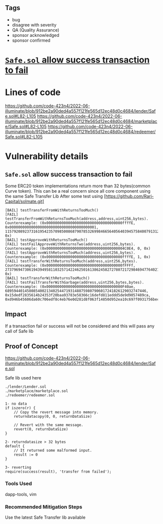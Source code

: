 ## Tags

- bug
- disagree with severity
- QA (Quality Assurance)
- sponsor acknowledged
- sponsor confirmed

# [`Safe.sol` allow success transaction to fail](https://github.com/code-423n4/2022-06-illuminate-findings/issues/100) 

# Lines of code

https://github.com/code-423n4/2022-06-illuminate/blob/912be2a90ded4a557f121fe565d12ec48d0c4684/lender/Safe.sol#L82-L105
https://github.com/code-423n4/2022-06-illuminate/blob/912be2a90ded4a557f121fe565d12ec48d0c4684/marketplace/Safe.sol#L82-L105
https://github.com/code-423n4/2022-06-illuminate/blob/912be2a90ded4a557f121fe565d12ec48d0c4684/redeemer/Safe.sol#L82-L105


# Vulnerability details


## `Safe.sol` allow success transaction to fail
Some ERC20 token implementations return more than 32 bytes(common Curve token). This can be a real concern since all core component using the same Safe Transfer Lib 
 After some test using  [https://github.com/Rari-Capital/solmate.git]

```
[BAIL] testTransferFromWithReturnsTooMuch()
[FAIL] testTransferFromWithReturnsTooMuch(address,address,uint256,bytes). Counterexample: (0x00000000000000000000000000000000000ffffE, 0x0000000000000000000000000000000000000001, 115792089237316195423570985008687907853269984665640564039457584007913129639935, 0x)
[BAIL] testApproveWithReturnsTooMuch()
[FAIL] testFailApproveWithReturnsTwo(address,uint256,bytes). Counterexample: (0x000000000000000000000000000000000004C0E4, 0, 0x)
[FAIL] testApproveWithReturnsTooMuch(address,uint256,bytes). Counterexample: (0x00000000000000000000000000000000000ffffE, 1, 0x)
[FAIL] testTransferWithReturnsTooMuch(address,uint256,bytes). Counterexample: (0x00000000000000000000000000000000000fFFFf, 27379694730619439495811032571422462501613862458272780721729846947764021554765, 0x)
[BAIL] testTransferWithReturnsTooMuch()
[FAIL] testFailTransferWithGarbage(address,uint256,bytes,bytes). Counterexample: (0x00000000000000000000000000000000000F40ae, 68959440145808540021340254471931488759807906017241826129032747446, 0x15dedf2835614b24353f20baa93783e58366c16defd811eddd5de9d9057489ca, 0xd946b45606da60c706edf8c4eb76e0d281d8f063f14850d952ea10c697f0931756bec369411fa90953093f29086d44a50b2cf829a5815f5a72124ff447ac4a69)
``` 

## Impact
If a transaction fail or success will not be considered and this will pass any call of Safe lib

## Proof of Concept 
https://github.com/code-423n4/2022-06-illuminate/blob/912be2a90ded4a557f121fe565d12ec48d0c4684/lender/Safe.sol

Safe lib used here
```
./lender/Lender.sol
./marketplace/marketplace.sol
./redeemer/redeemer.sol
```

    1- no data
    if iszero(r) {
        // Copy the revert message into memory.
        returndatacopy(0, 0, returnDataSize)

        // Revert with the same message.
        revert(0, returnDataSize)
    }

    2- returndatasize > 32 bytes
    default {
        // It returned some malformed input.
        result := 0
    }

    3- reverting
    require(success(result), 'transfer from failed');

### Tools Used
dapp-tools, vim

### Recommended Mitigation Steps
Use the latest Safe Transfer lib available


